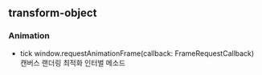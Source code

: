 ## transform-object

### Animation

- tick
  window.requestAnimationFrame(callback: FrameRequestCallback)
  캔버스 랜더링 최적화 인터벌 메소드
